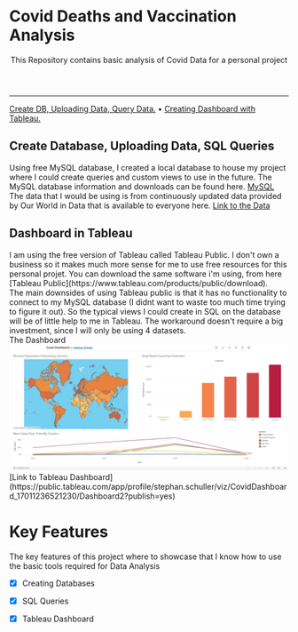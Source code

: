 

<header>
  <h1  align="left">Covid Deaths and Vaccination Analysis</h1>
<p>
   This Repository contains basic analysis of Covid Data for a personal project
  </p>
</header>


<!-- table of contents-->
<nav>
      <hr>
      <p align="left">
	<a href="#part1">Create DB, Uploading Data, Query Data.</a> •
      	<a href="#part2">Creating Dashboard with Tableau.</a>
     

</p>

</nav>

<section id="part1">
<h1>Create Database, Uploading Data, SQL Queries</h1>
<p>

Using free MySQL database, I created a local database to house my project where I could create queries and custom views to use in the future. The MySQL database information and downloads can be found here. [MySQL](https://www.mysql.com/)
</br>
The data that I would be using is from continuously updated data provided by Our World in Data that is available to everyone here. [Link to the Data](https://ourworldindata.org/covid-deaths)
</p>
</section>

<section id="part2">
	<h1>Dashboard in Tableau</h1>
 <p>
	 I am using the free version of Tableau called Tableau Public. I don't own a business so it makes much more sense for me to use free resources for this personal projet. 
	 You can download the same software i'm using, from here [Tableau Public](https://www.tableau.com/products/public/download).
</br>
	The main downsides of using Tableau public is that it has no functionality to connect to my MySQL database (I didnt want to waste too much time trying to figure it out). So the typical views I could create in SQL on the database will be of little help to me in Tableau. The workaround doesn't require a big investment, since I will only be using 4 datasets.
</br>
	The Dashboard
</br>
 <img src="Tableau Dashboard.png" />
</br>
[Link to Tableau Dashboard](https://public.tableau.com/app/profile/stephan.schuller/viz/CovidDashboard_17011236521230/Dashboard2?publish=yes)
</p>
	
</section>

<section id="keyfeatures">

  <article>
</section>    <h1>Key Features</h1>
<p>The key features of this project where to showcase that I know how to use the basic tools required for Data Analysis</p>


      

- [x] Creating Databases

- [x] SQL Queries
- [x] Tableau Dashboard




  </article>
  <br/>
</section>

